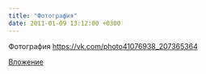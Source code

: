 ```yaml
---
title: "Фотография"
date: 2011-01-09 13:12:00 +0300
---
```


Фотография
https://vk.com/photo41076938_207365364

[Вложение](https://vk.com/photo41076938_207365364)
